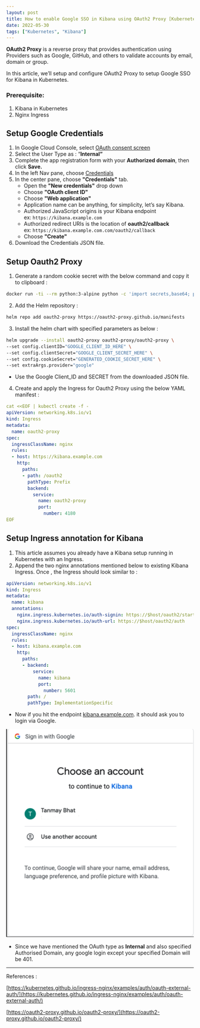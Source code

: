 ```yaml
---
layout: post
title: How to enable Google SSO in Kibana using OAuth2 Proxy [Kubernetes]
date: 2022-05-30
tags: ["Kubernetes", "Kibana"]
---
```


**OAuth2 Proxy** is a reverse proxy that provides authentication using Providers such as Google, GitHub, and others to validate accounts by email, domain or group.

In this article, we’ll setup and configure OAuth2 Proxy to setup Google SSO for Kibana in Kubernetes.

### Prerequisite:

1. Kibana in Kubernetes
2. Nginx Ingress

## Setup Google Credentials

1. In Google Cloud Console, select [OAuth consent screen](https://console.cloud.google.com/apis/credentials/consent)
2. Select the User Type as : “**Internal”**
3. Complete the app registration form with your ****Authorized domain****, then click **Save.**
4. In the left Nav pane, choose [Credentials](https://console.cloud.google.com/apis/credentials)
5. In the center pane, choose **"Credentials"** tab.
    - Open the **"New credentials"** drop down
    - Choose **"OAuth client ID"**
    - Choose **"Web application"**
    - Application name can be anything, for simplicity, let’s say Kibana.
    - Authorized JavaScript origins is your Kibana endpoint ex: `https://kibana.example.com`
    - Authorized redirect URIs is the location of **oauth2/callback** ex: `https://kibana.example.com.com/oauth2/callback`
    - Choose **"Create"**
6. Download the Credentials JSON file.

## Setup Oauth2 Proxy

1. Generate a random cookie secret with the below command and copy it to clipboard : 

```bash
docker run -ti --rm python:3-alpine python -c 'import secrets,base64; print(base64.b64encode(base64.b64encode(secrets.token_bytes(16))));'
```

2. Add the Helm repository : 

```bash
helm repo add oauth2-proxy https://oauth2-proxy.github.io/manifests
```

3. Install the helm chart with specified parameters as below : 

```bash
helm upgrade --install oauth2-proxy oauth2-proxy/oauth2-proxy \
--set config.clientID="GOOGLE_CLIENT_ID_HERE" \
--set config.clientSecret="GOOGLE_CLIENT_SECRET_HERE" \
--set config.cookieSecret="GENERATED_COOKIE_SECRET_HERE" \
--set extraArgs.provider="google"
```

- Use the Google Client_ID and SECRET from the downloaded JSON file.
4. Create and apply the Ingress for Oauth2 Proxy using the below YAML manifest : 

```yml
cat <<EOF | kubectl create -f -
apiVersion: networking.k8s.io/v1
kind: Ingress
metadata:
  name: oauth2-proxy
spec:
  ingressClassName: nginx
  rules:
  - host: https://kibana.example.com
    http:
      paths:
      - path: /oauth2
        pathType: Prefix
        backend:
          service:
            name: oauth2-proxy
            port:
              number: 4180
EOF
```

## Setup Ingress annotation for Kibana

1. This article assumes you already have a Kibana setup running in Kubernetes with an Ingress.
2. Append the two nginx annotations mentioned below to existing Kibana Ingress. Once , the Ingress should look similar to : 

```yml
apiVersion: networking.k8s.io/v1
kind: Ingress
metadata:
  name: kibana
  annotations:
    nginx.ingress.kubernetes.io/auth-signin: https://$host/oauth2/start?rd=$escaped_request_uri
    nginx.ingress.kubernetes.io/auth-url: https://$host/oauth2/auth
spec:
  ingressClassName: nginx
  rules:
  - host: kibana.example.com
    http:
      paths:
      - backend:
          service:
            name: kibana
            port:
              number: 5601
        path: /
        pathType: ImplementationSpecific
```

- Now if you hit the endpoint [kibana.example.com](http://kibana.example.com). it should ask you to login via Google.

![kibana-sso](/kibana-google.png)

- Since we have mentioned the OAuth type as **Internal** and also specified Authorised Domain, any google login except your specified Domain will be 401.

---

References : 

[https://kubernetes.github.io/ingress-nginx/examples/auth/oauth-external-auth/](https://kubernetes.github.io/ingress-nginx/examples/auth/oauth-external-auth/)

[https://oauth2-proxy.github.io/oauth2-proxy/](https://oauth2-proxy.github.io/oauth2-proxy/)
